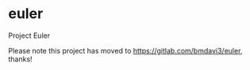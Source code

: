 # euler
Project Euler

Please note this project has moved to https://gitlab.com/bmdavi3/euler, thanks!
